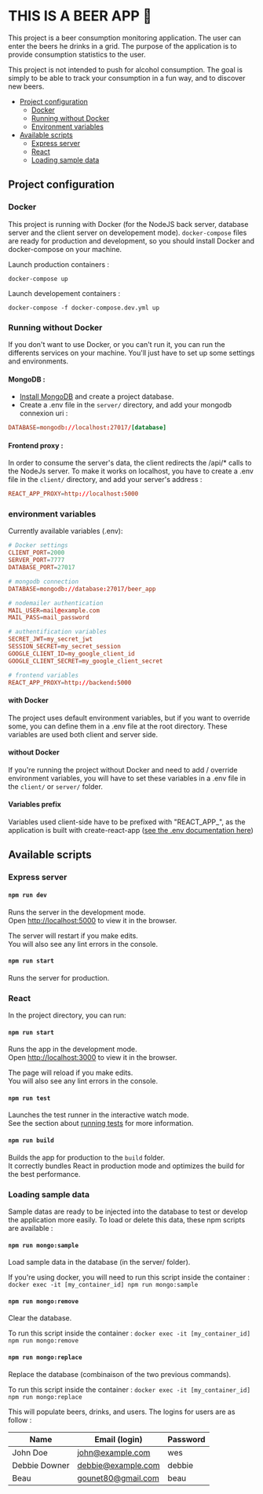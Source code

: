# THIS IS A BEER APP 🍺

This project is a beer consumption monitoring application. The user can enter the beers he drinks in a grid. The purpose of the application is to provide consumption statistics to the user.

This project is not intended to push for alcohol consumption. The goal is simply to be able to track your consumption in a fun way, and to discover new beers.

- [Project configuration](#project-configuration)
  - [Docker](#docker)
  - [Running without Docker](#docker)
  - [Environment variables](#environmentvariables)
- [Available scripts](#available-scripts)
  - [Express server](#express-server)
  - [React](#react)
  - [Loading sample data](#loading-sample-data)

## Project configuration

### Docker

This project is running with Docker (for the NodeJS back server, database server and the client server on developement mode).
`docker-compose` files are ready for production and development, so you should install Docker and docker-compose on your machine.

Launch production containers :

`docker-compose up`

Launch developement containers :

`docker-compose -f docker-compose.dev.yml up`

### Running without Docker

If you don't want to use Docker, or you can't run it, you can run the differents services on your machine. You'll just have to set up some settings and environments.

#### MongoDB :

- [Install MongoDB](https://docs.mongodb.com/manual/installation/) and create a project database.
- Create a .env file in the `server/` directory, and add your mongodb connexion uri :

```conf
DATABASE=mongodb://localhost:27017/[database]
```

#### Frontend proxy :

In order to consume the server's data, the client redirects the /api/\* calls to the NodeJs server.
To make it works on localhost, you have to create a .env file in the `client/` directory, and add your server's address :

```conf
REACT_APP_PROXY=http://localhost:5000
```

### environment variables

Currently available variables (.env):

```conf
# Docker settings
CLIENT_PORT=2000
SERVER_PORT=7777
DATABASE_PORT=27017

# mongodb connection
DATABASE=mongodb://database:27017/beer_app

# nodemailer authentication
MAIL_USER=mail@example.com
MAIL_PASS=mail_password

# authentification variables
SECRET_JWT=my_secret_jwt
SESSION_SECRET=my_secret_session
GOOGLE_CLIENT_ID=my_google_client_id
GOOGLE_CLIENT_SECRET=my_google_client_secret

# frontend variables
REACT_APP_PROXY=http://backend:5000
```

#### with Docker

The project uses default environment variables, but if you want to override some, you can define them in a .env file at the root directory. These variables are used both client and server side.

#### without Docker

If you're running the project without Docker and need to add / override environment variables, you will have to set these variables in a .env file in the `client/` or `server/` folder.

#### Variables prefix

Variables used client-side have to be prefixed with "REACT_APP\_", as the application is built with create-react-app ([see the .env documentation here](https://create-react-app.dev/docs/adding-custom-environment-variables/))

## Available scripts

### Express server

#### `npm run dev`

Runs the server in the development mode.<br />
Open [http://localhost:5000](http://localhost:5000) to view it in the browser.

The server will restart if you make edits.<br />
You will also see any lint errors in the console.

#### `npm run start`

Runs the server for production.

### React

In the project directory, you can run:

#### `npm run start`

Runs the app in the development mode.<br />
Open [http://localhost:3000](http://localhost:3000) to view it in the browser.

The page will reload if you make edits.<br />
You will also see any lint errors in the console.

#### `npm run test`

Launches the test runner in the interactive watch mode.<br />
See the section about [running tests](https://facebook.github.io/create-react-app/docs/running-tests) for more information.

#### `npm run build`

Builds the app for production to the `build` folder.<br />
It correctly bundles React in production mode and optimizes the build for the best performance.

### Loading sample data

Sample datas are ready to be injected into the database to test or develop the application more easily. To load or delete this data, these npm scripts are available :

#### `npm run mongo:sample`

Load sample data in the database (in the server/ folder).

If you're using docker, you will need to run this script inside the container :
`docker exec -it [my_container_id] npm run mongo:sample`

#### `npm run mongo:remove`

Clear the database.

To run this script inside the container :
`docker exec -it [my_container_id] npm run mongo:remove`

#### `npm run mongo:replace`

Replace the database (combinaison of the two previous commands).

To run this script inside the container :
`docker exec -it [my_container_id] npm run mongo:replace`

This will populate beers, drinks, and users. The logins for users are as follow :

| Name          | Email (login)      | Password |
| ------------- | ------------------ | -------- |
| John Doe      | john@example.com   | wes      |
| Debbie Downer | debbie@example.com | debbie   |
| Beau          | gounet80@gmail.com | beau     |
